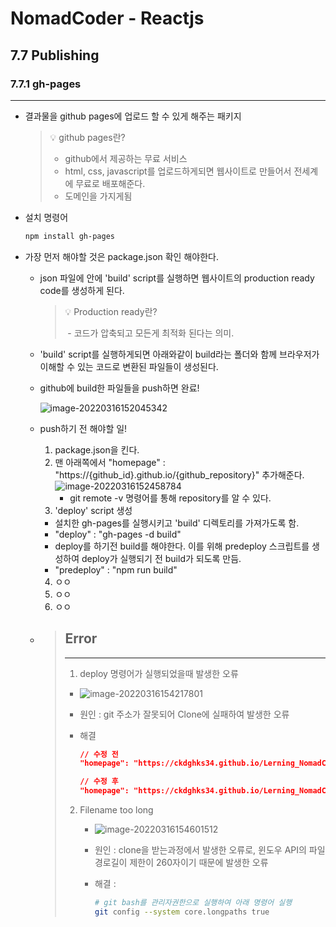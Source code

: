 # NomadCoder  - Reactjs 



##  7.7 Publishing



### 7.7.1 gh-pages

------

- 결과물을 github pages에 업로드 할 수 있게 해주는 패키지

  > 💡 github pages란?
  >
  > - github에서 제공하는 무료 서비스
  > - html, css, javascript를 업로드하게되면 웹사이트로 만들어서 전세계에 무료로 배포해준다.
  > - 도메인을 가지게됨

  

- 설치 명령어

  ```bash
  npm install gh-pages
  ```

  

- 가장 먼저 해야할 것은 package.json 확인 해야한다.

  - json 파일에 안에 'build' script를 실행하면 웹사이트의 production ready code를 생성하게 된다.

    > 💡 Production ready란?
    >
    > ​	- 코드가 압축되고 모든게 최적화 된다는 의미.

  - 'build' script를 실행하게되면 아래와같이 build라는 폴더와 함께 브라우저가 이해할 수 있는 코드로 변환된 파일들이 생성된다.

  - github에 build한 파일들을 push하면 완료!

    ![image-20220316152045342](C:\Users\Hwan\AppData\Roaming\Typora\typora-user-images\image-20220316152045342.png)

  - push하기 전 해야할 일!

    1. package.json을 킨다.
    2. 맨 아래쪽에서 "homepage" : "https://{github_id}.github.io/{github_repository}" 추가해준다.
       ![image-20220316152458784](C:\Users\Hwan\AppData\Roaming\Typora\typora-user-images\image-20220316152458784.png)
       - git remote -v 명령어를 통해 repository를 알 수 있다.
    3.  'deploy' script 생성
       - 설치한 gh-pages를 실행시키고 'build' 디렉토리를 가져가도록 함.
       - "deploy" : "gh-pages -d build"
       - deploy를 하기전 build를 해야한다. 이를 위해 predeploy 스크립트를 생성하여 deploy가 실행되기 전 build가 되도록 만듬.
       - "predeploy" : "npm run build"
    4. ㅇㅇ
    5. ㅇㅇ
    6. ㅇㅇ

    

  - > ## Error
    >
    > ------
    >
    > 1.  deploy 명령어가 실행되었을때 발생한 오류
    >
    >    - ![image-20220316154217801](C:\Users\Hwan\AppData\Roaming\Typora\typora-user-images\image-20220316154217801.png)
    >
    >    - 원인 : git 주소가 잘못되어 Clone에 실패하여 발생한 오류
    >
    >    - 해결
    >
    >      ```json
    >      // 수정 전
    >      "homepage": "https://ckdghks34.github.io/Lerning_NomadCoder"
    >      
    >      // 수정 후
    >      "homepage": "https://ckdghks34.github.io/Lerning_NomadCoder.git"
    >      ```
    >
    >      
    >
    > 2. Filename too long
    >
    >    - ![image-20220316154601512](C:\Users\Hwan\AppData\Roaming\Typora\typora-user-images\image-20220316154601512.png)
    >
    >    - 원인 : clone을 받는과정에서 발생한 오류로, 윈도우 API의 파일경로길이 제한이 260자이기 때문에 발생한 오류
    >
    >    - 해결 : 
    >
    >      ```bash
    >      # git bash를 관리자권한으로 실행하여 아래 명령어 실행
    >      git config --system core.longpaths true
    >      ```
    >
    >      